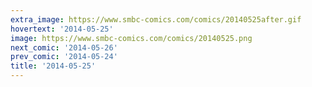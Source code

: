 ```yaml
---
extra_image: https://www.smbc-comics.com/comics/20140525after.gif
hovertext: '2014-05-25'
image: https://www.smbc-comics.com/comics/20140525.png
next_comic: '2014-05-26'
prev_comic: '2014-05-24'
title: '2014-05-25'
---
```



